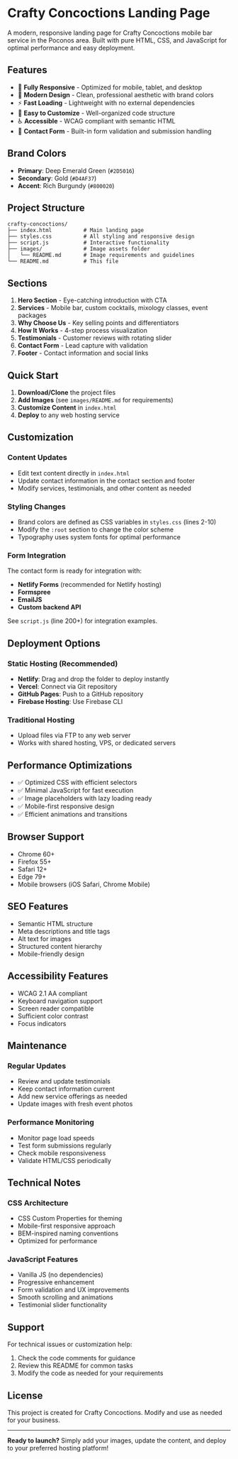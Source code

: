 # Crafty Concoctions Landing Page

A modern, responsive landing page for Crafty Concoctions mobile bar service in the Poconos area. Built with pure HTML, CSS, and JavaScript for optimal performance and easy deployment.

## Features

- 📱 **Fully Responsive** - Optimized for mobile, tablet, and desktop
- 🎨 **Modern Design** - Clean, professional aesthetic with brand colors
- ⚡ **Fast Loading** - Lightweight with no external dependencies
- 🔧 **Easy to Customize** - Well-organized code structure
- ♿ **Accessible** - WCAG compliant with semantic HTML
- 📝 **Contact Form** - Built-in form validation and submission handling

## Brand Colors

- **Primary**: Deep Emerald Green (`#2D5016`)
- **Secondary**: Gold (`#D4AF37`)
- **Accent**: Rich Burgundy (`#800020`)

## Project Structure

```
crafty-concoctions/
├── index.html          # Main landing page
├── styles.css          # All styling and responsive design
├── script.js           # Interactive functionality
├── images/             # Image assets folder
│   └── README.md       # Image requirements and guidelines
└── README.md           # This file
```

## Sections

1. **Hero Section** - Eye-catching introduction with CTA
2. **Services** - Mobile bar, custom cocktails, mixology classes, event packages
3. **Why Choose Us** - Key selling points and differentiators
4. **How It Works** - 4-step process visualization
5. **Testimonials** - Customer reviews with rotating slider
6. **Contact Form** - Lead capture with validation
7. **Footer** - Contact information and social links

## Quick Start

1. **Download/Clone** the project files
2. **Add Images** (see `images/README.md` for requirements)
3. **Customize Content** in `index.html`
4. **Deploy** to any web hosting service

## Customization

### Content Updates
- Edit text content directly in `index.html`
- Update contact information in the contact section and footer
- Modify services, testimonials, and other content as needed

### Styling Changes
- Brand colors are defined as CSS variables in `styles.css` (lines 2-10)
- Modify the `:root` section to change the color scheme
- Typography uses system fonts for optimal performance

### Form Integration
The contact form is ready for integration with:
- **Netlify Forms** (recommended for Netlify hosting)
- **Formspree**
- **EmailJS**
- **Custom backend API**

See `script.js` (line 200+) for integration examples.

## Deployment Options

### Static Hosting (Recommended)
- **Netlify**: Drag and drop the folder to deploy instantly
- **Vercel**: Connect via Git repository
- **GitHub Pages**: Push to a GitHub repository
- **Firebase Hosting**: Use Firebase CLI

### Traditional Hosting
- Upload files via FTP to any web server
- Works with shared hosting, VPS, or dedicated servers

## Performance Optimizations

- ✅ Optimized CSS with efficient selectors
- ✅ Minimal JavaScript for fast execution
- ✅ Image placeholders with lazy loading ready
- ✅ Mobile-first responsive design
- ✅ Efficient animations and transitions

## Browser Support

- Chrome 60+
- Firefox 55+
- Safari 12+
- Edge 79+
- Mobile browsers (iOS Safari, Chrome Mobile)

## SEO Features

- Semantic HTML structure
- Meta descriptions and title tags
- Alt text for images
- Structured content hierarchy
- Mobile-friendly design

## Accessibility Features

- WCAG 2.1 AA compliant
- Keyboard navigation support
- Screen reader compatible
- Sufficient color contrast
- Focus indicators

## Maintenance

### Regular Updates
- Review and update testimonials
- Keep contact information current
- Add new service offerings as needed
- Update images with fresh event photos

### Performance Monitoring
- Monitor page load speeds
- Test form submissions regularly
- Check mobile responsiveness
- Validate HTML/CSS periodically

## Technical Notes

### CSS Architecture
- CSS Custom Properties for theming
- Mobile-first responsive approach
- BEM-inspired naming conventions
- Optimized for performance

### JavaScript Features
- Vanilla JS (no dependencies)
- Progressive enhancement
- Form validation and UX improvements
- Smooth scrolling and animations
- Testimonial slider functionality

## Support

For technical issues or customization help:
1. Check the code comments for guidance
2. Review this README for common tasks
3. Modify the code as needed for your requirements

## License

This project is created for Crafty Concoctions. Modify and use as needed for your business.

---

**Ready to launch?** Simply add your images, update the content, and deploy to your preferred hosting platform!